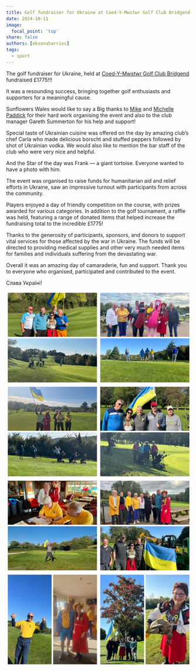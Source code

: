 ```yaml
---
title: Golf fundraiser for Ukraine at Coed-Y-Mwstwr Golf Club Bridgend
date: 2024-10-11
image:
  focal_point: 'top'
share: false
authors: [oksanaharries]
tags:
  - sport
---
```


The golf fundraiser for Ukraine, held at <a href="https://www.facebook.com/bridgendgolfing" target="_blank">Coed-Y-Mwstwr Golf Club Bridgend</a> fundraised £1775!!!

<!--more-->

It was a resounding success, bringing together golf enthusiasts and supporters for a meaningful cause.

Sunflowers Wales would like to say a Big thanks to <a href="https://www.facebook.com/mike.paddick" target="_blank">Mike</a> and <a href="https://www.facebook.com/mich.paddick" target="_blank">Michelle Paddick</a> for their hard work organising the event and also to the club manager Gareth Summerton for his help and support!

Special taste of Ukrainian cuisine was offered on the day by amazing club’s chef Carla who made delicious borscht and stuffed peppers followed by shot of Ukrainian vodka. We would also like to mention the bar staff of the club who were very nice and helpful.

And the Star of the day was Frank — a giant tortoise. Everyone wanted to have a photo with him.

The event was organised to raise funds for humanitarian aid and relief efforts in Ukraine, saw an impressive turnout with participants from across the community.

Players enjoyed a day of friendly competition on the course, with prizes awarded for various categories. In addition to the golf tournament, a raffle was held, featuring a range of donated items that helped increase the fundraising total to the incredible £1775!

Thanks to the generosity of participants, sponsors, and donors to support vital services for those affected by the war in Ukraine. The funds will be directed to providing medical supplies and other very much needed items for families and individuals suffering from the devastating war.

Overall it was an amazing day of camaraderie, fun and support. Thank you to everyone who organised, participated and contributed to the event.

Слава Україні!

<div style="margin-top: 0;"><img src="Coed-1.jpg" alt="Coed-1" width="50%" style="display: inline; margin-top: 0;"/><img src="Coed-2.jpg" alt="Coed-2" width="50%" style="display: inline; margin-top: 0;"/></div>

<div style="margin-top: 0;"><img src="Coed-3.jpg" alt="Coed-3" width="50%" style="display: inline; margin-top: 0;"/><img src="Coed-4.jpg" alt="Coed-4" width="50%" style="display: inline; margin-top: 0;"/></div>

<div style="margin-top: 0;"><img src="Coed-5.jpg" alt="Coed-5" width="50%" style="display: inline; margin-top: 0;"/><img src="Coed-6.jpg" alt="Coed-6" width="50%" style="display: inline; margin-top: 0;"/></div>

<div style="margin-top: 0;"><img src="Coed-7.jpg" alt="Coed-7" width="50%" style="display: inline; margin-top: 0;"/><img src="Coed-8.jpg" alt="Coed-8" width="50%" style="display: inline; margin-top: 0;"/></div>
